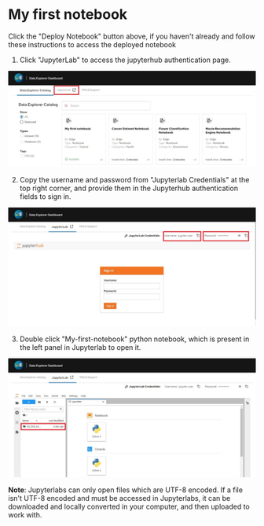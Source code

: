 
# My first notebook

<p>Click the "Deploy Notebook" button above, if you haven't already and follow these instructions to access the deployed notebook</p>

1. Click "JupyterLab" to access the jupyterhub authentication page.

![jupyterhub](_images/jupyterhub-2.JPG)


2. Copy the username and password from "Jupyterlab Credentials" at the top right corner, and provide them in the Jupyterhub authentication fields to sign in.

![loginpage](_images/login-1.JPG)


3. Double click "My-first-notebook" python notebook, which is present in the left panel in Jupyterlab to open it.

![notebook](_images/lab-1.JPG)

**Note**: Jupyterlabs can only open files which are UTF-8 encoded. If a file isn't UTF-8 encoded and must be accessed in Jupyterlabs, it can be downloaded and locally converted in your computer, and then uploaded to work with.




